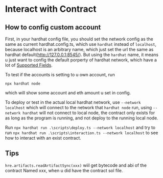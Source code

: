 # Interact with Contract

## How to config custom account

First, in your hardhat config file, you should set the network config as the same as current hardhat.config.ts, which use `hardhat` instead of `localhost`, because localhost is an arbitrary name, which just set the url the same as hardhat default(http://127.0.0.1:8545/). But using the `hardhat` name, it means u just want to config the default porperty of hardhat network, which have a lot of [Supported Fields](https://hardhat.org/hardhat-network/docs/reference#supported-fields).

To test if the accounts is setting to u own account, run 
```
npx hardhat node
```

which will show some account and eth amount u set in config.

To deploy or test in the actual local hardhat network, use `--network localhost` which will connect to the network that `hardhat node` run, using `--network hardhat` will not connect to local node, the contract only exists for as long as the program is running, and not deploy to the running local node.

Run `npx hardhat run .\scripts\deploy.ts --network localhost` and try to run `npx hardhat run .\scripts\interaction.ts --network localhost` to see how to interact with an exist contract.

## Tips

`hre.artifacts.readArtifactSync(xxx)` wiil get bytecode and abi of the contract Named xxx, when u did have the contract sol file.

